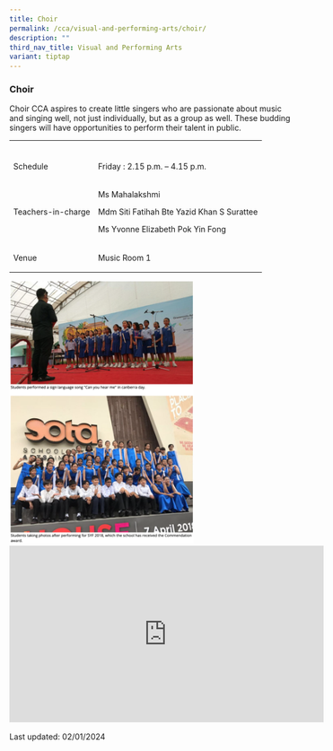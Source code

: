 ```yaml
---
title: Choir
permalink: /cca/visual-and-performing-arts/choir/
description: ""
third_nav_title: Visual and Performing Arts
variant: tiptap
---
```

<h3>Choir</h3><p>Choir CCA aspires to create little singers who are passionate about music and singing well, not just individually, but as a group as well. These budding singers will have opportunities to perform their talent in public.</p><table><tbody><tr><th rowspan="1" colspan="1"><p></p></th><th rowspan="1" colspan="1"><p></p></th></tr><tr><td rowspan="1" colspan="1"><p>Schedule</p></td><td rowspan="1" colspan="1"><p>Friday : 2.15 p.m. – 4.15 p.m.</p></td></tr><tr><td rowspan="1" colspan="1"><p>Teachers-in-charge</p></td><td rowspan="1" colspan="1"><p>Ms Mahalakshmi</p><p>Mdm Siti Fatihah Bte Yazid Khan S Surattee</p><p>Ms Yvonne Elizabeth Pok Yin Fong</p></td></tr><tr><td rowspan="1" colspan="1"><p>Venue</p></td><td rowspan="1" colspan="1"><p>Music Room 1</p></td></tr></tbody></table><div class="isomer-image-wrapper"><img style="width:65%" height="auto" width="100%" src="/images/cca10.png"></div><div class="iframe-wrapper"><iframe height="315" width="560" allowfullscreen="true" frameborder="0" src="https://www.youtube.com/embed/pIp9CL5aGew"></iframe></div><p>Last updated: 02/01/2024</p>